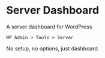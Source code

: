 # Server Dashboard

A server dashboard for WordPress

`WP Admin > Tools > Server`

No setup, no options, just dashboard.
